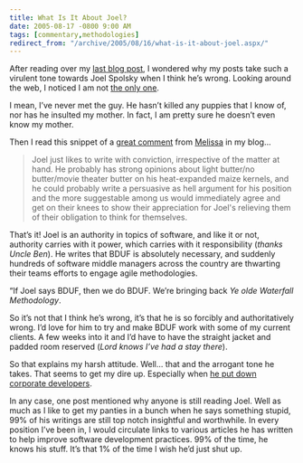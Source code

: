 ```yaml
---
title: What Is It About Joel?
date: 2005-08-17 -0800 9:00 AM
tags: [commentary,methodologies]
redirect_from: "/archive/2005/08/16/what-is-it-about-joel.aspx/"
---
```


After reading over my [last blog post](https://haacked.com/archive/2005/08/17/misunderstanding-agile-design.aspx/), I wondered why my posts take such a virulent tone towards Joel Spolsky when I think he’s wrong. Looking around the web, I noticed I am not [the only one](http://www.lazycoder.com/weblog/index.php/archives/2005/08/18/why-are-people-still-listening-to-joel/).

I mean, I’ve never met the guy. He hasn’t killed any puppies that I know of, nor has he insulted my mother. In fact, I am pretty sure he doesn’t even know my mother.

Then I read this snippet of a [great comment](https://haacked.com/archive/2005/08/18/9536.aspx#9538) from [Melissa](http://blogginmynoggin.blogspot.com/) in my blog...

> Joel just likes to write with conviction, irrespective of the matter
> at hand. He probably has strong opinions about light butter/no
> butter/movie theater butter on his heat-expanded maize kernels, and he
> could probably write a persuasive as hell argument for his position
> and the more suggestable among us would immediately agree and get on
> their knees to show their appreciation for Joel's relieving them of
> their obligation to think for themselves.

That’s it! Joel is an authority in topics of software, and like it or not, authority carries with it power, which carries with it responsibility (*thanks Uncle Ben*). He writes that BDUF is absolutely necessary, and suddenly hundreds of software middle managers across the country are thwarting their teams efforts to engage agile methodologies.

“If Joel says BDUF, then we do BDUF. We’re bringing back *Ye olde Waterfall Methodology*.

So it’s not that I think he’s wrong, it’s that he is so forcibly and authoritatively wrong. I’d love for him to try and make BDUF work with some of my current clients. A few weeks into it and I’d have to have the straight jacket and padded room reserved (*Lord knows I’ve had a stay there*).

So that explains my harsh attitude. Well... that and the arrogant tone he takes. That seems to get my dire up. Especially when [he put down corporate developers](https://haacked.com/archive/2005/07/25/foot-in-mouth.aspx/).

In any case, one post mentioned why anyone is still reading Joel. Well as much as I like to get my panties in a bunch when he says something stupid, 99% of his writings are still top notch insightful and worthwhile. In every position I’ve been in, I would circulate links to various articles he has written to help improve software development practices. 99% of the time, he knows his stuff. It’s that 1% of the time I wish he’d just shut up.
